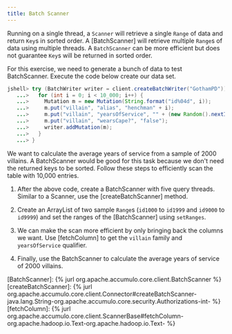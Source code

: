 ```yaml
---
title: Batch Scanner
---
```


Running on a single thread, a `Scanner` will retrieve a single `Range` of data and return `Key`s in 
sorted order. A [BatchScanner] will retrieve multiple `Range`s of data using multiple threads.  A 
`BatchScanner` can be more efficient but does not guarantee `Key`s will be returned in sorted order.

For this exercise, we need to generate a bunch of data to test BatchScanner.  Execute the code below 
create our data set.

```java
jshell> try (BatchWriter writer = client.createBatchWriter("GothamPD")) {
   ...>   for (int i = 0; i < 10_000; i++) {
   ...>     Mutation m = new Mutation(String.format("id%04d", i));
   ...>     m.put("villain", "alias", "henchman" + i);
   ...>     m.put("villain", "yearsOfService", "" + (new Random().nextInt(50)));
   ...>     m.put("villain", "wearsCape?", "false");
   ...>     writer.addMutation(m);
   ...>   }
   ...> }
```

We want to calculate the average years of service from a sample of 2000 villains. A BatchScanner would be good for this task because we
don't need the returned keys to be sorted. Follow these steps to efficiently scan the table with 10,000 entries.

1. After the above code, create a BatchScanner with five query threads.  Similar to a Scanner, use 
the [createBatchScanner] method.

2. Create an ArrayList of two sample `Range`s (`id1000` to `id1999` and `id9000` to `id9999`) and set 
the ranges of the [BatchScanner] using `setRanges`.

3. We can make the scan more efficient by only bringing back the columns we want.  Use [fetchColumn] 
to get the `villain` family and `yearsOfService` qualifier.

4. Finally, use the BatchScanner to calculate the average years of service of 2000 villains.

[BatchScanner]: {% jurl org.apache.accumulo.core.client.BatchScanner %}
[createBatchScanner]: {% jurl org.apache.accumulo.core.client.Connector#createBatchScanner-java.lang.String-org.apache.accumulo.core.security.Authorizations-int- %}
[fetchColumn]: {% jurl org.apache.accumulo.core.client.ScannerBase#fetchColumn-org.apache.hadoop.io.Text-org.apache.hadoop.io.Text- %}
